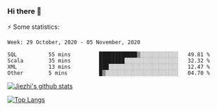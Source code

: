 ### Hi there 👋

⚡ Some statistics:

<!--START_SECTION:waka-->
```text
Week: 29 October, 2020 - 05 November, 2020

SQL          55 mins         ████████████▒░░░░░░░░░░░░   49.81 % 
Scala        35 mins         ████████░░░░░░░░░░░░░░░░░   32.32 % 
XML          13 mins         ███░░░░░░░░░░░░░░░░░░░░░░   12.47 % 
Other        5 mins          █▒░░░░░░░░░░░░░░░░░░░░░░░   04.70 % 
```
<!--END_SECTION:waka-->

[![Jiezhi's github stats](https://github-readme-stats.vercel.app/api?username=Jiezhi&show_icons=true)](https://github.com/Jiezhi/github-readme-stats)

[![Top Langs](https://github-readme-stats.vercel.app/api/top-langs/?username=Jiezhi&hide=javascript,html)](https://github.com/Jiezhi/github-readme-stats)
<!--
**Jiezhi/Jiezhi** is a ✨ _special_ ✨ repository because its `README.md` (this file) appears on your GitHub profile.

Here are some ideas to get you started:

- 🔭 I’m currently working on ...
- 🌱 I’m currently learning ...
- 👯 I’m looking to collaborate on ...
- 🤔 I’m looking for help with ...
- 💬 Ask me about ...
- 📫 How to reach me: ...
- 😄 Pronouns: ...
- ⚡ Fun fact: ...
-->

